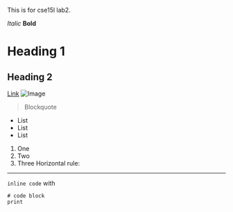 This is for cse15l lab2. 

*Italic*
**Bold**
# Heading 1
## Heading 2
[Link](https://www.google.com/search?q=cvv+leasing&oq=&aqs=chrome.4.69i59i450l8.147348j0j7&sourceid=chrome&ie=UTF-8)
![Image](https://www.splashlearn.com/math-vocabulary/geometry/graph)
> Blockquote
* List
* List
* List
1. One
2. Two
3. Three
Horizontal rule:
---

`inline code` with

```
# code block
print 
```
